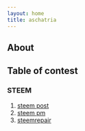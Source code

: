 ```yaml
---
layout: home
title: aschatria
---
```


## About 

## Table of contest

### STEEM
 1. [steem post](https://aschatria.github.io/steem/wshell)
 2. [steem pm](https://aschatria.github.io/steem/steem-pm)
 3. [steemrepair](https://aschatria.github.io/steem/steemrepair/)


